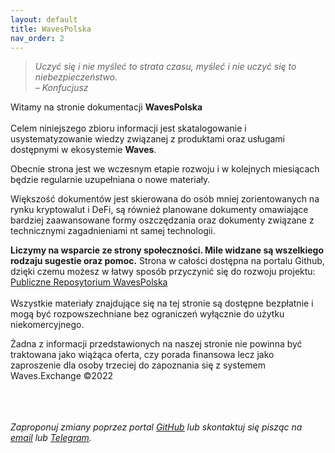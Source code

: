 ```yaml
---
layout: default
title: WavesPolska
nav_order: 2
---
```


>*Uczyć się i nie myśleć to strata czasu, myśleć i nie uczyć się to niebezpieczeństwo.*
>\
>*– Konfucjusz*

Witamy na stronie dokumentacji **WavesPolska**\
\
Celem niniejszego zbioru informacji jest skatalogowanie i usystematyzowanie wiedzy związanej z produktami oraz usługami dostępnymi w ekosystemie **Waves**.

Obecnie strona jest we wczesnym etapie rozwoju i w kolejnych miesiącach będzie regularnie uzupełniana o nowe materiały.

Większość dokumentów jest skierowana do osób mniej zorientowanych na rynku kryptowalut i DeFi, są również planowane dokumenty omawiające bardziej zaawansowane formy oszczędzania oraz dokumenty związane z technicznymi zagadnieniami nt samej technologii.


**Liczymy na wsparcie ze strony społeczności. Mile widzane są wszelkiego rodzaju sugestie oraz pomoc.**
Strona w całości dostępna na portalu Github, dzięki czemu możesz w łatwy sposób przyczynić się do rozwoju projektu: [Publiczne Reposytorium WavesPolska](https://github.com/wxpl/wxpl.github.io)\
\
Wszystkie materiały znajdujące się na tej stronie są dostępne bezpłatnie i mogą być rozpowszechniane bez ograniczeń wyłącznie do użytku niekomercyjnego.

Żadna z informacji przedstawionych na naszej stronie nie powinna być traktowana jako wiążąca oferta, czy porada finansowa lecz jako zaproszenie dla osoby trzeciej do zapoznania się z systemem Waves.Exchange ©2022

\
\
\
*Zaproponuj zmiany poprzez portal [GitHub](https://github.com/wxpl/wxpl.github.io) lub skontaktuj się pisząc na [email](mailto:contact@wxpl.club) lub [Telegram](https://t.me/waves_polska).*